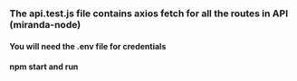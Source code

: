 ### The api.test.js file contains axios fetch for all the routes in API (miranda-node)
#### You will need the .env file for credentials
#### npm start and run
